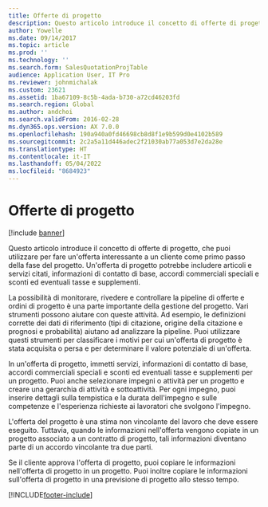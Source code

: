 ```yaml
---
title: Offerte di progetto
description: Questo articolo introduce il concetto di offerte di progetto, che puoi utilizzare per fare un'offerta interessante a un cliente come primo passo della fase del progetto. Un'offerta di progetto potrebbe includere articoli e servizi citati, informazioni di contatto di base, accordi commerciali speciali e sconti ed eventuali tasse e supplementi.
author: Yowelle
ms.date: 09/14/2017
ms.topic: article
ms.prod: ''
ms.technology: ''
ms.search.form: SalesQuotationProjTable
audience: Application User, IT Pro
ms.reviewer: johnmichalak
ms.custom: 23621
ms.assetid: 1ba67109-8c5b-4ada-b730-a72cd46203fd
ms.search.region: Global
ms.author: andchoi
ms.search.validFrom: 2016-02-28
ms.dyn365.ops.version: AX 7.0.0
ms.openlocfilehash: 190a940a0fd46698cb8d8f1e9b599d0e4102b589
ms.sourcegitcommit: 2c2a5a11d446adec2f21030ab77a053d7e2da28e
ms.translationtype: HT
ms.contentlocale: it-IT
ms.lasthandoff: 05/04/2022
ms.locfileid: "8684923"
---
```

# <a name="project-quotations"></a>Offerte di progetto

[!include [banner](../includes/banner.md)]

Questo articolo introduce il concetto di offerte di progetto, che puoi utilizzare per fare un'offerta interessante a un cliente come primo passo della fase del progetto. Un'offerta di progetto potrebbe includere articoli e servizi citati, informazioni di contatto di base, accordi commerciali speciali e sconti ed eventuali tasse e supplementi. 

La possibilità di monitorare, rivedere e controllare la pipeline di offerte e ordini di progetto è una parte importante della gestione del progetto. Vari strumenti possono aiutare con queste attività. Ad esempio, le definizioni corrette dei dati di riferimento (tipi di citazione, origine della citazione e prognosi e probabilità) aiutano ad analizzare la pipeline. Puoi utilizzare questi strumenti per classificare i motivi per cui un'offerta di progetto è stata acquisita o persa e per determinare il valore potenziale di un'offerta. 

In un'offerta di progetto, immetti servizi, informazioni di contatto di base, accordi commerciali speciali e sconti ed eventuali tasse e supplementi per un progetto. Puoi anche selezionare impegni o attività per un progetto e creare una gerarchia di attività e sottoattività. Per ogni impegno, puoi inserire dettagli sulla tempistica e la durata dell'impegno e sulle competenze e l'esperienza richieste ai lavoratori che svolgono l'impegno. 

L'offerta del progetto è una stima non vincolante del lavoro che deve essere eseguito. Tuttavia, quando le informazioni nell'offerta vengono copiate in un progetto associato a un contratto di progetto, tali informazioni diventano parte di un accordo vincolante tra due parti. 

Se il cliente approva l'offerta di progetto, puoi copiare le informazioni nell'offerta di progetto in un progetto. Puoi inoltre copiare le informazioni sull'offerta di progetto in una previsione di progetto allo stesso tempo.





[!INCLUDE[footer-include](../includes/footer-banner.md)]